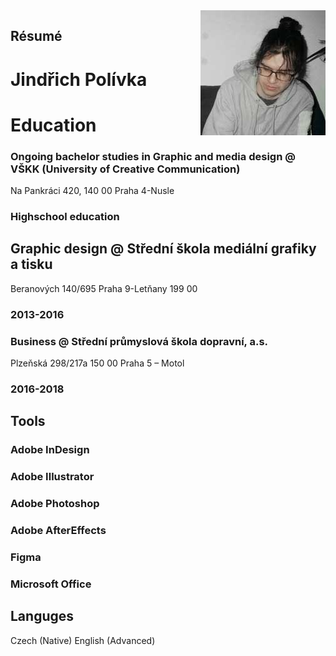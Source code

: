 
<img align="right" width="200" height="200" src="ME.jpg">

## Résumé

# Jindřich Polívka



# Education
### Ongoing bachelor studies in Graphic and media design  @ VŠKK (University of Creative Communication)
Na Pankráci 420, 140 00 Praha 4-Nusle

### Highschool education
## Graphic design @ Střední škola mediální grafiky a tisku
Beranových 140/695
Praha 9-Letňany
199 00
### 2013-2016

### Business @ Střední průmyslová škola dopravní, a.s.
Plzeňská 298/217a
150 00 Praha 5 – Motol
### 2016-2018


## Tools
### Adobe InDesign
### Adobe Illustrator
### Adobe Photoshop
### Adobe AfterEffects
### Figma
### Microsoft Office

## Languges
Czech (Native)
English (Advanced)
